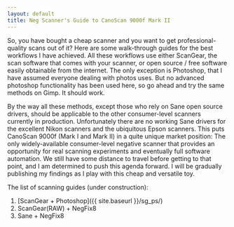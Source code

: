 ```yaml
---
layout: default
title: Neg Scanner's Guide to CanoScan 9000f Mark II
---
```


So, you have bought a cheap scanner and you want to get professional-quality scans out of it?
Here are some walk-through guides for the best workflows I have achieved.
All these workflows use either ScanGear, the scan software that comes with your scanner, or open source / free software easily obtainable from the internet. 
The only exception is Photoshop, that I have assumed everyone dealing with photos uses. 
But no advanced photoshop functionality has been used here, so go ahead and try the same methods on Gimp.
It should work.

By the way all these methods, except those who rely on Sane open source drivers, should be applicable to the other consumer-level scanners currently in production.
Unfortunately there are no working Sane drivers for the excellent Nikon scanners and the ubiquitous Epson scanners.
This puts CanoScan 9000f (Mark I and Mark II) in a quite unique market position: The only widely-available consumer-level negative scanner that provides an opportunity for real scanning experiments and eventually full software automation.
We still have some distance to travel before getting to that point, and I am determined to push this agenda forward.
I will be gradually publishing my findings as I play with this cheap and versatile toy.

The list of scanning guides (under construction):

1. [ScanGear + Photoshop]({{ site.baseurl }}/sg_ps/)
2. ScanGear(RAW) + NegFix8
3. Sane + NegFix8
